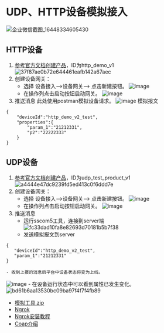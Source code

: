 # UDP、HTTP设备模拟接入
![企业微信截图_16448334605430](https://user-images.githubusercontent.com/18349925/154002341-8817bd2c-bc55-4b40-b54c-14bb6e6f435d.png)

## HTTP设备
1. [参考官方文档创建产品](http://doc.jetlinks.cn/best-practices/tcp-connection.html#%E5%88%9B%E5%BB%BA%E8%AE%BE%E5%A4%87)，ID为http_demo_v1
 ![37f87ae0b72e644461eafb142a67aec](https://user-images.githubusercontent.com/18349925/154005180-2d33f66c-3492-4064-8e08-691077992e17.png)  
2. 创建设备网关：
    - 选择 设备接入-->设备网关--> 点击新建按钮。
    ![image](https://user-images.githubusercontent.com/18349925/154004768-fa577b25-e96f-45eb-9af3-79b6fa9b83ff.png)
    - 在操作列点击启动按钮启动网关。
    ![image](https://user-images.githubusercontent.com/18349925/154005348-85c460c9-e66d-473b-9021-c7a6d2f639b5.png)
3. 推送消息
此处使用postman模拟设备请求。
![image](https://user-images.githubusercontent.com/18349925/154008725-2757156e-0a46-4cea-972d-fa04c4d7fd97.png)
模拟报文
```
{
    "deviceId":"http_demo_v2_test",
    "properties":{
        "param_1":"21212331",
        "p2":"22222333"
    }
}
```
## UDP设备
 1. [参考官方文档创建产品](http://doc.jetlinks.cn/best-practices/tcp-connection.html#%E5%88%9B%E5%BB%BA%E8%AE%BE%E5%A4%87)，ID为udp_test_product_v1
![a4444e47dc9239fd5ed413c0f6ddd7e](https://user-images.githubusercontent.com/18349925/154013346-bc79ce11-a026-4ad4-9a69-031a6470f185.png)  
2. 创建设备网关：
    - 选择 设备接入-->设备网关--> 点击新建按钮。
    ![image](https://user-images.githubusercontent.com/18349925/154013425-fe8fb9ea-d96e-479f-a9f3-b16224f65091.png)
    - 在操作列点击启动按钮启动网关。
   ![image](https://user-images.githubusercontent.com/18349925/154013441-14938228-4bd0-4afc-b321-876a8e77d791.png)
3. 推送消息
    - 运行sscom5工具，连接到server端
![fc33dad10fa8e82693d70181b5b7f38](https://user-images.githubusercontent.com/18349925/154014071-9d564e83-d0c8-4f8a-8a97-a83479a6870c.png)
    - 发送模拟报文到server
 ```
 {
    "deviceId":"http_demo_v2_test",
    "param_1":"21212331"
}
```
    - 收到上报的消息后平台中设备状态将变为上线。
![image](https://user-images.githubusercontent.com/18349925/154015143-5efeab19-b4bb-4321-bb32-0050446d3652.png)
    - 在设备运行状态中可以看到属性已发生变化。
![bd61b6aa13530bc09ba97f4f7f4fb89](https://user-images.githubusercontent.com/18349925/154015196-63b51a77-3a5c-4e49-b0ff-1f30af5b1070.png)
* [模拟工具.zip](https://github.com/ronaldocan/Mzsk/files/8066918/default.zip)
* [Ngrok](https://ngrok.com/)
* [Ngrok安装教程](https://zhuanlan.zhihu.com/p/43628167)
* [Coap介绍](https://iot.mushuwei.cn/#/internal-work/coap-part1)
